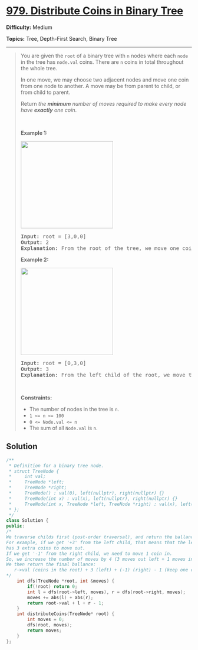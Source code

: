 # [979. Distribute Coins in Binary Tree](https://leetcode.com/problems/distribute-coins-in-binary-tree/)

**Difficulty:** Medium

**Topics:** Tree, Depth-First Search, Binary Tree

---



<blockquote>

<p>You are given the <code>root</code> of a binary tree with <code>n</code> nodes where each <code>node</code> in the tree has <code>node.val</code> coins. There are <code>n</code> coins in total throughout the whole tree.</p>

<p>In one move, we may choose two adjacent nodes and move one coin from one node to another. A move may be from parent to child, or from child to parent.</p>

<p>Return <em>the <strong>minimum</strong> number of moves required to make every node have <strong>exactly</strong> one coin</em>.</p>

<p>&nbsp;</p>
<p><strong class="example">Example 1:</strong></p>
<img alt="" src="https://assets.leetcode.com/uploads/2019/01/18/tree1.png" style="width: 250px; height: 236px;" />
<pre>
<strong>Input:</strong> root = [3,0,0]
<strong>Output:</strong> 2
<strong>Explanation: </strong>From the root of the tree, we move one coin to its left child, and one coin to its right child.
</pre>

<p><strong class="example">Example 2:</strong></p>
<img alt="" src="https://assets.leetcode.com/uploads/2019/01/18/tree2.png" style="width: 250px; height: 236px;" />
<pre>
<strong>Input:</strong> root = [0,3,0]
<strong>Output:</strong> 3
<strong>Explanation: </strong>From the left child of the root, we move two coins to the root [taking two moves]. Then, we move one coin from the root of the tree to the right child.
</pre>

<p>&nbsp;</p>
<p><strong>Constraints:</strong></p>

<ul>
	<li>The number of nodes in the tree is <code>n</code>.</li>
	<li><code>1 &lt;= n &lt;= 100</code></li>
	<li><code>0 &lt;= Node.val &lt;= n</code></li>
	<li>The sum of all <code>Node.val</code> is <code>n</code>.</li>
</ul>


</blockquote>

## Solution
```cpp
/**
 * Definition for a binary tree node.
 * struct TreeNode {
 *     int val;
 *     TreeNode *left;
 *     TreeNode *right;
 *     TreeNode() : val(0), left(nullptr), right(nullptr) {}
 *     TreeNode(int x) : val(x), left(nullptr), right(nullptr) {}
 *     TreeNode(int x, TreeNode *left, TreeNode *right) : val(x), left(left), right(right) {}
 * };
 */
class Solution {
public:
/*
We traverse childs first (post-order traversal), and return the ballance of coins. 
For example, if we get '+3' from the left child, that means that the left subtree
has 3 extra coins to move out. 
If we get '-1' from the right child, we need to move 1 coin in. 
So, we increase the number of moves by 4 (3 moves out left + 1 moves in right). 
We then return the final ballance: 
   r->val (coins in the root) + 3 (left) + (-1) (right) - 1 (keep one coin for the root).
*/
    int dfs(TreeNode *root, int &moves) {
        if(!root) return 0;
        int l = dfs(root->left, moves), r = dfs(root->right, moves);
        moves += abs(l) + abs(r);
        return root->val + l + r - 1;
    }
    int distributeCoins(TreeNode* root) {
        int moves = 0;
        dfs(root, moves);
        return moves;
    }
};
```
